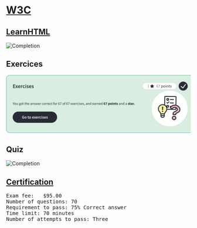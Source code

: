 # [W3C](https://my-learning.w3schools.com/tutorial/js)

## [LearnHTML](https://www.w3schools.com/js/)
![Completion](./LearnJS.png)

## Exercices
![Completion](./Exercices.png)

## Quiz
![Completion](./Quiz.png)

## [Certification](https://campus.w3schools.com/products/javascript-course)

<pre>
Exam fee:	$95.00
Number of questions: 70
Requirement to pass: 75% Correct answer
Time limit: 70 minutes
Number of attempts to pass: Three
</pre>
